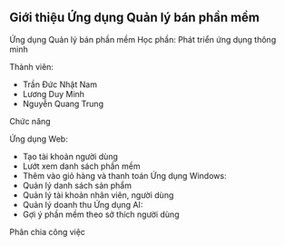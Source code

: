 ## Giới thiệu Ứng dụng Quản lý bán phần mềm

Ứng dụng Quản lý bán phần mềm
Học phần: Phát triển ứng dụng thông minh

Thành viên:
- Trần Đức Nhật Nam
- Lương Duy Minh
- Nguyễn Quang Trung

Chức năng

Ứng dụng Web:
  - Tạo tài khoản người dùng
  - Lướt xem danh sách phần mềm
  - Thêm vào giỏ hàng và thanh toán
Ứng dụng Windows:
  - Quản lý danh sách sản phẩm
  - Quản lý tài khoản nhân viên, người dùng
  - Quản lý doanh thu
Ứng dụng AI:
  - Gợi ý phần mềm theo sở thích người dùng

Phân chia công việc

